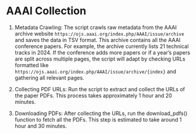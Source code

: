 # AAAI Collection

1. Metadata Crawling:
The script crawls raw metadata from the AAAI archive website `https://ojs.aaai.org/index.php/AAAI/issue/archive` and saves the data in TSV format. This archive contains all the AAAI conference papers. For example, the archive currently lists 21 technical tracks in 2024. If the conference adds more papers or if a year’s papers are split across multiple pages, the script will adapt by checking URLs formatted like `https://ojs.aaai.org/index.php/AAAI/issue/archive/{index}` and gathering all relevant pages.

2. Collecting PDF URLs:
Run the script to extract and collect the URLs of the paper PDFs. This process takes approximately 1 hour and 20 minutes.

3.  Downloading PDFs:
After collecting the URLs, run the download_pdfs() function to fetch all the PDFs. This step is estimated to take around 1 hour and 30 minutes.


